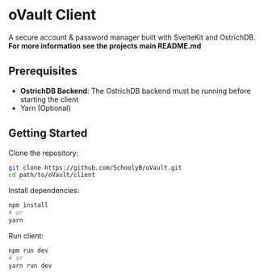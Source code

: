 # oVault Client

A secure account & password manager built with SvelteKit and OstrichDB.
**For more information see the projects main README.md**

## Prerequisites

- **OstrichDB Backend**: The OstrichDB backend must be running before starting the client
- Yarn (Optional)

## Getting Started

Clone the repository:
```bash
git clone https://github.com/SchoolyB/oVault.git
cd path/to/oVault/client
```

Install dependencies:
```bash
npm install
# or
yarn
```

Run client:
```bash
npm run dev
# or
yarn run dev
```
